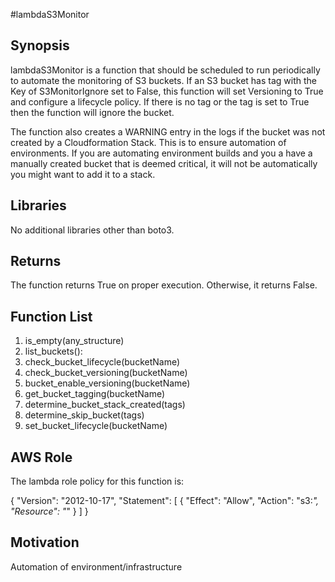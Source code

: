 #lambdaS3Monitor

## Synopsis

lambdaS3Monitor is a function that should be scheduled to run periodically to automate the monitoring of S3 buckets.  If an S3 bucket has tag with the Key of S3MonitorIgnore set to False, this function will
set Versioning to True and configure a lifecycle policy.  If there is no tag or the tag is set to True then the function will ignore the bucket.

The function also creates a WARNING entry in the logs if the bucket was not created by a Cloudformation Stack.  This is to ensure automation of environments.  If you are automating environment builds and
 you a have a manually created bucket that is deemed critical, it will not be automatically you might want to add it to a stack.

## Libraries
No additional libraries other than boto3.


## Returns

The function returns True on proper execution. Otherwise, it returns False.  

## Function List

1. is_empty(any_structure) 
2. list_buckets():
3. check_bucket_lifecycle(bucketName)
4. check_bucket_versioning(bucketName)
5. bucket_enable_versioning(bucketName)
6. get_bucket_tagging(bucketName)
7. determine_bucket_stack_created(tags)
8. determine_skip_bucket(tags)
9. set_bucket_lifecycle(bucketName)


## AWS Role

The lambda role policy for this function is:

 {
   "Version": "2012-10-17",
   "Statement": [
     {
       "Effect": "Allow",
       "Action": "s3:*",
       "Resource": "*"
     }
   ]
 }
    

## Motivation

Automation of environment/infrastructure

